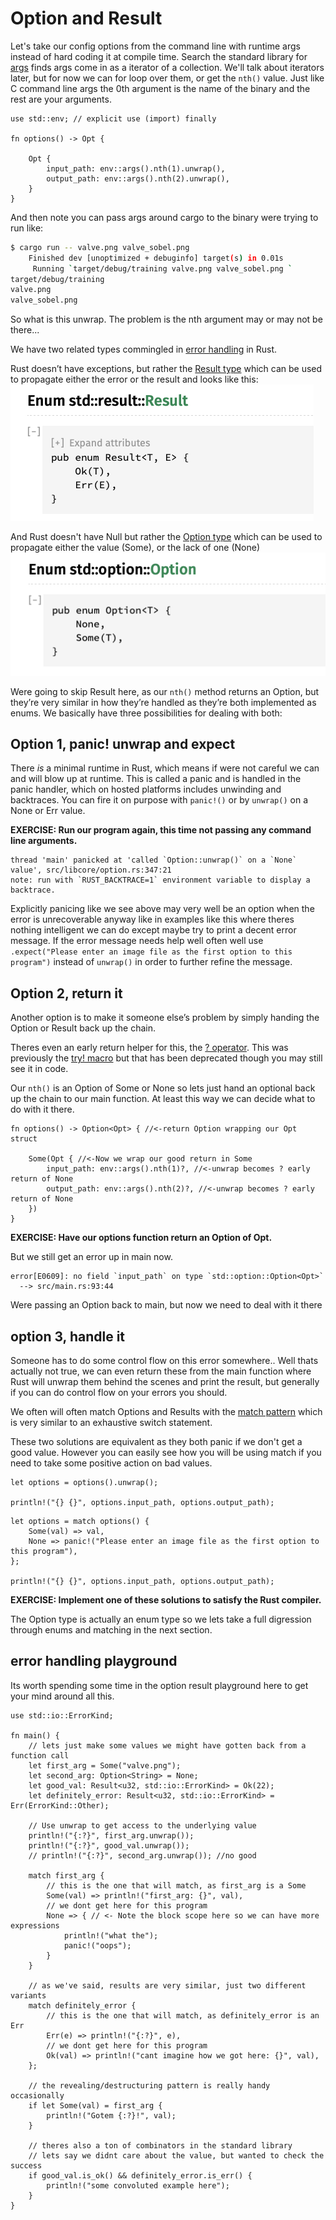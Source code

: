 # Option and Result

Let's take our config options from the command line with runtime args instead of hard coding it at compile time. Search the standard library for [args](https://doc.rust-lang.org/std/env/fn.args.html) finds args come in as a iterator of a collection. We'll talk about iterators later, but for now we can for loop over them, or get the `nth()` value. Just like C command line args the 0th argument is the name of the binary and the rest are your arguments.

```rust,ignore,no_run
use std::env; // explicit use (import) finally

fn options() -> Opt {

    Opt {
        input_path: env::args().nth(1).unwrap(),
        output_path: env::args().nth(2).unwrap(),
    }
}
```

And then note you can pass args around cargo to the binary were trying to run like:

```bash
$ cargo run -- valve.png valve_sobel.png
    Finished dev [unoptimized + debuginfo] target(s) in 0.01s
     Running `target/debug/training valve.png valve_sobel.png `
target/debug/training
valve.png
valve_sobel.png
```

So what is this unwrap. The problem is the nth argument may or may not be there...

We have two related types commingled in [error handling](https://doc.rust-lang.org/book/ch09-00-error-handling.html) in Rust.

Rust doesn’t have exceptions, but rather the [Result type](https://doc.rust-lang.org/std/result/index.html) which can be used to propagate either the error or the result and looks like this:
![Result Type](./images/result.png)

And Rust doesn't have Null but rather the [Option type](https://doc.rust-lang.org/std/option/enum.Option.html) which can be used to propagate either the value (Some), or the lack of one (None)
![Option Type](./images/option.png)

Were going to skip Result here, as our `nth()` method returns an Option, but they’re very similar in how they’re handled as they’re both implemented as enums. We basically have three possibilities for dealing with both:

## Option 1, panic! unwrap and expect

There *is* a minimal runtime in Rust, which means if were not careful we can and will blow up at runtime. This is called a panic and is handled in the panic handler, which on hosted platforms includes unwinding and backtraces. You can fire it on purpose with `panic!()` or by `unwrap()` on a None or Err value.

**EXERCISE: Run our program again, this time not passing any command line arguments.**

```text
thread 'main' panicked at 'called `Option::unwrap()` on a `None` value', src/libcore/option.rs:347:21
note: run with `RUST_BACKTRACE=1` environment variable to display a backtrace.
```

Explicitly panicing like we see above may very well be an option when the error is unrecoverable anyway like in examples like this where theres nothing intelligent we can do except maybe try to print a decent error message. If the error message needs help well often well use `.expect("Please enter an image file as the first option to this program")` instead of `unwrap()` in order to further refine the message.

## Option 2, return it

Another option is to make it someone else’s problem by simply handing the Option or Result back up the chain.

Theres even an early return helper for this, the [? operator](https://doc.rust-lang.org/book/ch09-02-recoverable-errors-with-result.html#a-shortcut-for-propagating-errors-the--operator). This was previously the [try! macro](https://doc.rust-lang.org/std/macro.try.html) but that has been deprecated though you may still see it in code.

Our `nth()` is an Option of Some or None so lets just hand an optional back up the chain to our main function. At least this way we can decide what to do with it there.

```rust,ignore,no_run
fn options() -> Option<Opt> { //<-return Option wrapping our Opt struct

    Some(Opt { //<-Now we wrap our good return in Some
        input_path: env::args().nth(1)?, //<-unwrap becomes ? early return of None
        output_path: env::args().nth(2)?, //<-unwrap becomes ? early return of None
    })
}
```

**EXERCISE: Have our options function return an Option of Opt.**

But we still get an error up in main now.

```text
error[E0609]: no field `input_path` on type `std::option::Option<Opt>`
  --> src/main.rs:93:44
```

Were passing an Option back to main, but now we need to deal with it there

## option 3, handle it

Someone has to do some control flow on this error somewhere.. Well thats actually not true, we can even return these from the main function where Rust will unwrap them behind the scenes and print the result, but generally if you can do control flow on your errors you should.

We often will often match Options and Results with the [match pattern](https://doc.rust-lang.org/rust-by-example/flow_control/match.html) which is very similar to an exhaustive switch statement.

These two solutions are equivalent as they both panic if we don't get a good value. However you can easily see how you will be using match if you need to take some positive action on bad values.

```rust,ignore,no_run
let options = options().unwrap();

println!("{} {}", options.input_path, options.output_path);
```

```rust,ignore,no_run
let options = match options() {
    Some(val) => val,
    None => panic!("Please enter an image file as the first option to this program"),
};

println!("{} {}", options.input_path, options.output_path);
```

**EXERCISE: Implement one of these solutions to satisfy the Rust compiler.**

The Option type is actually an enum type so we lets take a full digression through enums and matching in the next section.

## error handling playground

Its worth spending some time in the option result playground here to get your mind around all this.

```rust,editable
use std::io::ErrorKind;

fn main() {
    // lets just make some values we might have gotten back from a function call
    let first_arg = Some("valve.png");
    let second_arg: Option<String> = None;
    let good_val: Result<u32, std::io::ErrorKind> = Ok(22);
    let definitely_error: Result<u32, std::io::ErrorKind> = Err(ErrorKind::Other);

    // Use unwrap to get access to the underlying value
    println!("{:?}", first_arg.unwrap());
    println!("{:?}", good_val.unwrap());
    // println!("{:?}", second_arg.unwrap()); //no good

    match first_arg {
        // this is the one that will match, as first_arg is a Some
        Some(val) => println!("first_arg: {}", val),
        // we dont get here for this program
        None => { // <- Note the block scope here so we can have more expressions
            println!("what the");
            panic!("oops");
        }
    }

    // as we've said, results are very similar, just two different variants
    match definitely_error {
        // this is the one that will match, as definitely_error is an Err
        Err(e) => println!("{:?}", e),
        // we dont get here for this program
        Ok(val) => println!("cant imagine how we got here: {}", val),
    };

    // the revealing/destructuring pattern is really handy occasionally
    if let Some(val) = first_arg {
        println!("Gotem {:?}!", val);
    }

    // theres also a ton of combinators in the standard library
    // lets say we didnt care about the value, but wanted to check the success
    if good_val.is_ok() && definitely_error.is_err() {
        println!("some convoluted example here");
    }
}
```
